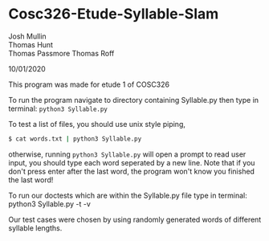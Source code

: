 # Cosc326-Etude-Syllable-Slam
Josh Mullin     
Thomas Hunt     
Thomas Passmore 
Thomas Roff     

10/01/2020

This program was made for etude 1 of COSC326

To run the program navigate to directory containing Syllable.py then type in
terminal: `python3 Syllable.py`

To test a list of files, you should use unix style piping,
```bash
$ cat words.txt | python3 Syllable.py
```
otherwise, running `python3 Syllable.py` will open a prompt to read user input,
you should type each word seperated by a new line. Note that if you don't press
enter after the last word, the program won't know you finished the last word!

To run our doctests which are within the Syllable.py file type in terminal: 
python3 Syllable.py -t -v

Our test cases were chosen by using randomly generated words of different
syllable lengths.
